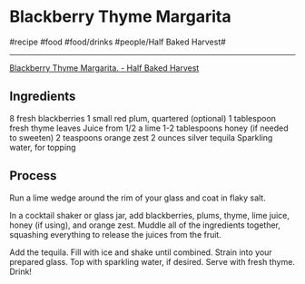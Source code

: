 # Blackberry Thyme Margarita
#recipe #food #food/drinks #people/Half Baked Harvest#
- - - -
[Blackberry Thyme Margarita. - Half Baked Harvest](https://www.halfbakedharvest.com/blackberry-thyme-margarita/)

## Ingredients
8 fresh blackberries
1 small red plum, quartered (optional)
1 tablespoon fresh thyme leaves
Juice from 1/2 a lime
1-2 tablespoons honey (if needed to sweeten)
2 teaspoons orange zest
2 ounces silver tequila
Sparkling water, for topping

## Process
Run a lime wedge around the rim of your glass and coat in flaky salt.

In a cocktail shaker or glass jar, add blackberries, plums, thyme, lime juice, honey (if using), and orange zest. Muddle all of the ingredients together, squashing everything to release the juices from the fruit.

Add the tequila. Fill with ice and shake until combined. Strain into your prepared glass. Top with sparkling water, if desired. Serve with fresh thyme. Drink!